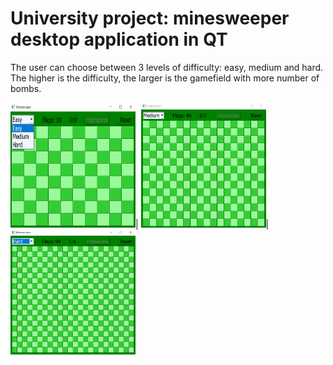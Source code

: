 # University project: minesweeper desktop application in QT

The user can choose between 3 levels of difficulty: easy, medium and hard. The higher is the difficulty, the larger is the gamefield with more number of bombs.


<img src="readme_images/main_easy.png" alt="level_easy" height="200" width="200"/>|
<img src="readme_images/main_medium.png" alt="level_medium" height="200" width="200"/>|
<img src="readme_images/main_hard.png" alt="level_hard" height="200" width="200"/>

